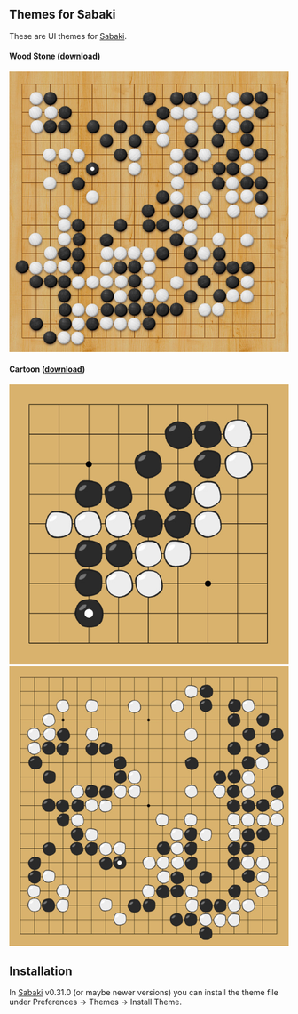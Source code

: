 ## Themes for Sabaki
These are UI themes for [Sabaki](http://sabaki.yichuanshen.de/).

#### Wood Stone ([download](https://github.com/geovens/sabaki-theme/raw/master/woodstone/woodstone.asar))
<img src="https://github.com/geovens/sabaki-theme/raw/master/woodstone/screenshot.jpg">

#### Cartoon ([download](https://github.com/geovens/sabaki-theme/raw/master/cartoon/cartoon.asar))
<img src="https://github.com/geovens/sabaki-theme/raw/master/cartoon/screenshot_9x9.jpg">
<img src="https://github.com/geovens/sabaki-theme/raw/master/cartoon/screenshot.jpg">

## Installation
In [Sabaki](http://sabaki.yichuanshen.de/) v0.31.0 (or maybe newer versions) you can install the theme file under Preferences -> Themes -> Install Theme.
